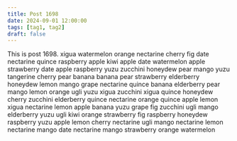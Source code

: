```yaml
---
title: Post 1698
date: 2024-09-01 12:00:00
tags: [tag1, tag2]
draft: false
---
```

This is post 1698.
xigua
watermelon
orange
nectarine
cherry
fig
date
nectarine
quince
raspberry
apple
kiwi
apple
date
watermelon
apple
strawberry
date
apple
raspberry
yuzu
zucchini
honeydew
pear
mango
yuzu
tangerine
cherry
pear
banana
banana
pear
strawberry
elderberry
honeydew
lemon
mango
grape
nectarine
quince
banana
elderberry
pear
mango
lemon
orange
ugli
yuzu
xigua
zucchini
xigua
quince
honeydew
cherry
zucchini
elderberry
quince
nectarine
orange
quince
apple
lemon
xigua
nectarine
lemon
apple
banana
yuzu
grape
fig
zucchini
ugli
mango
elderberry
yuzu
ugli
kiwi
orange
strawberry
fig
raspberry
honeydew
raspberry
yuzu
apple
lemon
cherry
nectarine
ugli
mango
nectarine
lemon
nectarine
mango
date
nectarine
mango
strawberry
orange
watermelon
